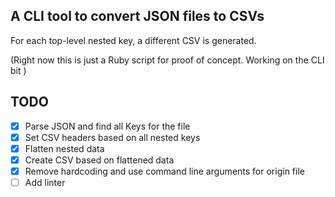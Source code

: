 ## A CLI tool to convert JSON files to CSVs 

For each top-level nested key, a different CSV is generated.

(Right now this is just a Ruby script for proof of concept. Working on the CLI bit ) 

## TODO
- [x] Parse JSON and find all Keys for the file
- [x] Set CSV headers based on all nested keys
- [x] Flatten nested data 
- [x] Create CSV based on flattened data
- [x] Remove hardcoding and use command line arguments for origin file
- [ ] Add linter